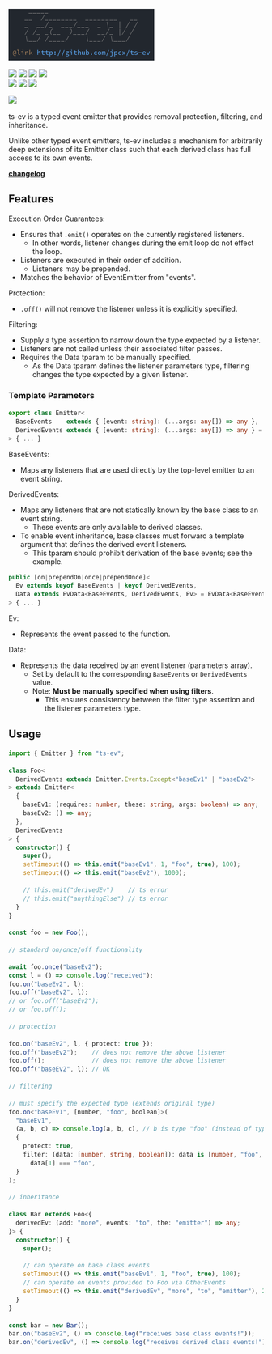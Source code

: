 [![](https://github.com/jpcx/ts-ev/blob/0.2.0/assets/logo.png)](#)

![](https://img.shields.io/github/issues/jpcx/ts-ev)
![](https://img.shields.io/github/forks/jpcx/ts-ev)
![](https://img.shields.io/github/stars/jpcx/ts-ev)
![](https://img.shields.io/npm/dm/ts-ev)  
![](https://img.shields.io/librariesio/dependents/npm/ts-ev)
![](https://img.shields.io/github/license/jpcx/ts-ev)
![](https://img.shields.io/librariesio/github/jpcx/ts-ev?label=dev-dependencies)

[![](https://nodei.co/npm/ts-ev.png?mini=true)](https://www.npmjs.com/package/ts-ev)

ts-ev is a typed event emitter that provides removal protection, filtering, and inheritance.

Unlike other typed event emitters, ts-ev includes a mechanism for arbitrarily deep extensions of its Emitter class such that each derived class has full access to its own events.

**[changelog](https://github.com/jpcx/ts-ev/blob/0.2.0/CHANGELOG.md)**

## Features

Execution Order Guarantees:
- Ensures that `.emit()` operates on the currently registered listeners.
  - In other words, listener changes during the emit loop do not effect the loop.
- Listeners are executed in their order of addition.
  - Listeners may be prepended.
- Matches the behavior of EventEmitter from "events".

Protection:
  - `.off()` will not remove the listener unless it is explicitly specified.

Filtering:
  - Supply a type assertion to narrow down the type expected by a listener.
  - Listeners are not called unless their associated filter passes.
  - Requires the Data tparam to be manually specified.
    - As the Data tparam defines the listener parameters type,
      filtering changes the type expected by a given listener.

### Template Parameters

```ts
export class Emitter<
  BaseEvents    extends { [event: string]: (...args: any[]) => any },
  DerivedEvents extends { [event: string]: (...args: any[]) => any } = {},
> { ... }
```

BaseEvents:
- Maps any listeners that are used directly by the top-level emitter to an event string.

DerivedEvents:
- Maps any listeners that are not statically known by the base class to an event string.
  - These events are only available to derived classes.
- To enable event inheritance, base classes must forward a template argument that defines the derived event listeners.
  - This tparam should prohibit derivation of the base events; see the example.

```ts
public [on|prependOn|once|prependOnce]<
  Ev extends keyof BaseEvents | keyof DerivedEvents,
  Data extends EvData<BaseEvents, DerivedEvents, Ev> = EvData<BaseEvents, DerivedEvents, Ev>
> { ... }
```

Ev:
- Represents the event passed to the function.

Data:
- Represents the data received by an event listener (parameters array).
  - Set by default to the corresponding `BaseEvents` or `DerivedEvents` value.
  - Note: **Must be manually specified when using filters**.
    - This ensures consistency between the filter type assertion and the listener parameters type.

## Usage

```ts
import { Emitter } from "ts-ev";

class Foo<
  DerivedEvents extends Emitter.Events.Except<"baseEv1" | "baseEv2">
> extends Emitter<
  {
    baseEv1: (requires: number, these: string, args: boolean) => any;
    baseEv2: () => any;
  },
  DerivedEvents
> {
  constructor() {
    super();
    setTimeout(() => this.emit("baseEv1", 1, "foo", true), 100);
    setTimeout(() => this.emit("baseEv2"), 1000);

    // this.emit("derivedEv")    // ts error
    // this.emit("anythingElse") // ts error
  }
}

const foo = new Foo();

// standard on/once/off functionality

await foo.once("baseEv2");
const l = () => console.log("received");
foo.on("baseEv2", l);
foo.off("baseEv2", l);
// or foo.off("baseEv2");
// or foo.off();

// protection

foo.on("baseEv2", l, { protect: true });
foo.off("baseEv2");    // does not remove the above listener
foo.off();             // does not remove the above listener
foo.off("baseEv2", l); // OK

// filtering

// must specify the expected type (extends original type)
foo.on<"baseEv1", [number, "foo", boolean]>(
  "baseEv1",
  (a, b, c) => console.log(a, b, c), // b is type "foo" (instead of type "string")
  {
    protect: true,
    filter: (data: [number, string, boolean]): data is [number, "foo", boolean] =>
      data[1] === "foo",
  }
);

// inheritance

class Bar extends Foo<{
  derivedEv: (add: "more", events: "to", the: "emitter") => any;
}> {
  constructor() {
    super();

    // can operate on base class events
    setTimeout(() => this.emit("baseEv1", 1, "foo", true), 100);
    // can operate on events provided to Foo via OtherEvents
    setTimeout(() => this.emit("derivedEv", "more", "to", "emitter"), 200);
  }
}

const bar = new Bar();
bar.on("baseEv2", () => console.log("receives base class events!"));
bar.on("derivedEv", () => console.log("receives derived class events!"));
```

